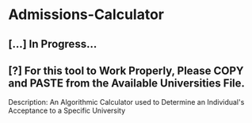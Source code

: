 # Admissions-Calculator
## [...] In Progress...
## [?] For this tool to Work Properly, Please COPY and PASTE from the Available Universities File.

Description: An Algorithmic Calculator used to Determine an Individual's Acceptance to a Specific University

